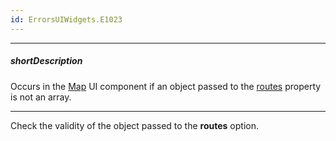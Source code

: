 ```yaml
---
id: ErrorsUIWidgets.E1023
---
```

---
##### shortDescription
Occurs in the [Map](/api-reference/10%20UI%20Widgets/dxMap '/Documentation/ApiReference/UI_Components/dxMap/') UI component if an object passed to the [routes](/api-reference/10%20UI%20Widgets/dxMap/1%20Configuration/routes '/Documentation/ApiReference/UI_Components/dxMap/Configuration/#routes') property is not an array.

---
Check the validity of the object passed to the **routes** option.